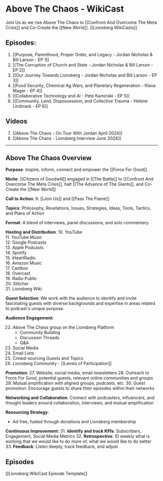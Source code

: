 # Above The Chaos - WikiCast

Join Us as we rise Above The Chaos to [[Confront And Overcome The Meta Crisis]] and Co-Create the [[New World]]. 
[[Lionsberg WikiCasts]]  

## Episodes:

1. [[Purpose, Parenthood, Proper Order, and Legacy - Jordan Nicholas & Bill Larson - EP 1]]  
2. [[The Corruption of Church and State - Jordan Nicholas & Bill Larson - EP 2]]  
3. [[Our Journey Towards Lionsberg - Jordan Nicholas and Bill Larson - EP 3]]  
4. [[Food Security, Chemical Ag Wars, and Planetary Regeneration - Klaus Mager - EP 4]]  
5. [[Collaborative Technology and AI - Pete Kaminski - EP 5]]  
6. [[Community, Land, Dispossession, and Collective Trauma - Helene Lindmark - EP 6]]  

## Videos

7. [[Above The Chaos - On Tour With Jordan April 2024]]  
8. [[Above The Chaos - Lionsberg Interview June 2024]]  

___
## Above The Chaos Overview 

**Purpose**: Inspire, inform, connect and empower the [[Force For Good]]. 

**Niche**: [[Citizens of Goodwill]] engaged in [[The Battle]] to [[Confront And Overcome The Meta Crisis]], halt [[The Advance of The Giants]], and Co-Create the [[New World]] 

**Call to Action**: 
9. [[Join Us]] and [[Pass The Flame]]  

**Topics**: Philosophy, Revelations, Issues, Strategies, Ideas, Tools, Tactics, and Plans of Action 

**Format**: A blend of interviews, panel discussions, and solo commentary 

**Hosting and Distribution**:
10. YouTube  
11. YouTube Music  
12. Google Podcasts  
13. Apple Podcasts  
14. Spotify  
15. iHeartRadio  
16. Amazon Music  
17. Castbox  
18. Overcast  
19. Radio Public  
20. Stitcher  
21. Lionsberg Wiki  

**Guest Selection**: We work with the audience to identify and invite fascinating guests with diverse backgrounds and expertise in areas related to podcast's unique purpose. 

**Audience Engagement**: 

22. Above The Chaos group on the Lionsberg Platform 
	- Community Building  
	- Discussion Threads  
	- Q&A  
23. Social Media  
24. Email Lists 
25. Crowd-sourcing Guests and Topics  
26. Lionsberg Community - [[Levels of Participation]] 

**Promotion**: 
27. Website, social media, email newsletters 
28. Outreach to Force For Good, potential guests, relevant online communities and groups 
29. Mutual amplification with aligned groups, podcasts, etc. 
30. Guest promotion: Encourage guests to share their episodes within their networks

**Networking and Collaboration**: Connect with podcasters, influencers, and thought leaders around collaboration, interviews, and mutual amplification   

**Resourcing Strategy**: 
- Ad free, fueled through donations and Lionsberg membership 

**Continuous Improvement**: 
31. **Identify and track KPIs**: Subscribers, Engagement, Social Media Metrics 
32. **Retrospective**: ID weekly what is working that we would like to do more of, what we would like to do better 
33. **Feedback**: Listen deeply, track feedback, and adjust  

## Episodes 

[[Lionsberg WikiCast Episode Template]] 
